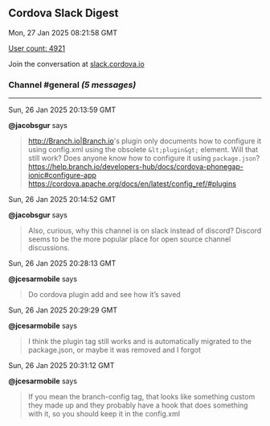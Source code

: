 ## Cordova Slack Digest
Mon, 27 Jan 2025 08:21:58 GMT

[User count: 4921](https://cordova.slack.com/)


Join the conversation at [slack.cordova.io](http://slack.cordova.io/)

### __Channel #general__ _(5 messages)_
---

Sun, 26 Jan 2025 20:13:59 GMT

__@jacobsgur__ says 
> <http://Branch.io|Branch.io>'s plugin only documents how to configure it using config.xml using the obsolete `&lt;plugin&gt;` element. Will that still work? Does anyone know how to configure it using `package.json`?
> <https://help.branch.io/developers-hub/docs/cordova-phonegap-ionic#configure-app>
> <https://cordova.apache.org/docs/en/latest/config_ref/#plugins>
> 

Sun, 26 Jan 2025 20:14:52 GMT

__@jacobsgur__ says 
> Also, curious, why this channel is on slack instead of discord? Discord seems to be the more popular place for open source channel discussions.
> 

Sun, 26 Jan 2025 20:28:13 GMT

__@jcesarmobile__ says 
> Do cordova plugin add and see how it’s saved
> 

Sun, 26 Jan 2025 20:29:29 GMT

__@jcesarmobile__ says 
> I think the plugin tag still works and is automatically migrated to the package.json, or maybe it was removed and I forgot 
> 

Sun, 26 Jan 2025 20:31:12 GMT

__@jcesarmobile__ says 
> If you mean the branch-config tag, that looks like something custom they made up and they probably have a hook that does something with it, so you should keep it in the config.xml
> 
